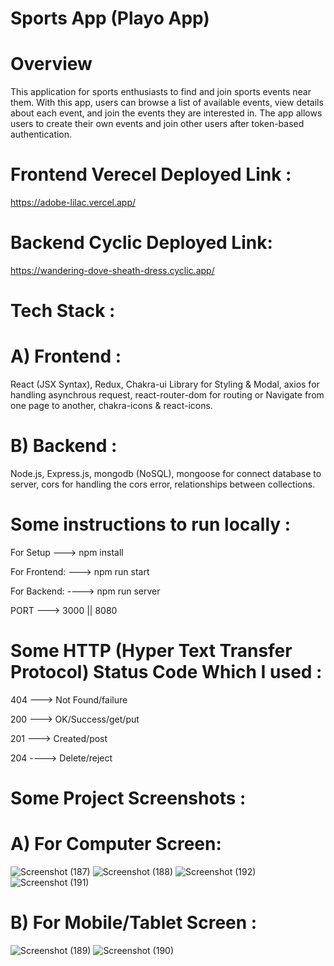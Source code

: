 # Sports App (Playo App)
# Overview
This application for sports enthusiasts to find and join sports events near them. With this app, users can browse a list of available events, view details about each event, and join the events they are interested in. The app allows users to create their own events and join other users after token-based authentication.

# Frontend Verecel Deployed Link :
https://adobe-lilac.vercel.app/
# Backend Cyclic Deployed Link: 
https://wandering-dove-sheath-dress.cyclic.app/

# Tech Stack :
# A) Frontend :
React (JSX Syntax), Redux, Chakra-ui Library for Styling & Modal, axios for handling asynchrous request, react-router-dom for routing or Navigate from one page to another, chakra-icons & react-icons.
# B) Backend :
Node.js, Express.js, mongodb (NoSQL), mongoose for connect database to server, cors for handling the cors error, relationships between collections.

# Some instructions to run locally :
For Setup ---> npm install

For Frontend: ---> npm run start

For Backend: ----> npm run server

PORT ---> 3000 || 8080

# Some HTTP (Hyper Text Transfer Protocol) Status Code Which I used :
404 ---> Not Found/failure

200 --->  OK/Success/get/put

201 ---> Created/post

204 ----> Delete/reject

# Some Project Screenshots :
# A) For Computer Screen:
![Screenshot (187)](https://user-images.githubusercontent.com/104748364/230793064-bf3d5502-ba43-4104-a7e8-c0b07534db02.png)
![Screenshot (188)](https://user-images.githubusercontent.com/104748364/230793067-ed0e3844-26c0-43c7-924d-ba5030d59051.png)
![Screenshot (192)](https://user-images.githubusercontent.com/104748364/230793098-3edb2b58-2863-4675-b2e4-f648ac27efa2.png)
![Screenshot (191)](https://user-images.githubusercontent.com/104748364/230793104-90471bce-551c-4d59-8096-f9d20512e397.png)

# B) For Mobile/Tablet Screen :
![Screenshot (189)](https://user-images.githubusercontent.com/104748364/230793082-43e6fbbb-20c0-4c4a-900f-7683bc308f07.png)
![Screenshot (190)](https://user-images.githubusercontent.com/104748364/230793093-f6149e96-d8f8-4280-a520-66d03a033106.png)
